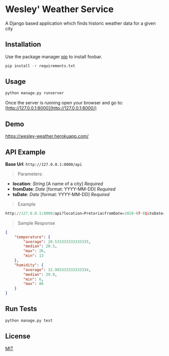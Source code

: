 # Wesley' Weather Service

A Django based application which finds historic weather data for a given city

## Installation

Use the package manager [pip](https://pip.pypa.io/en/stable/) to install foobar.

```bash
pip install -r requirements.txt
```

## Usage

```python
python manage.py runserver
```
Once the server is running open your browser and go to:
[http://127.0.0.1:8000](http://127.0.0.1:8000/)

## Demo
https://wesley-weather.herokuapp.com/

## API Example

**Base Url**: ```http://127.0.0.1:8000/api```
 > Parameters:
 - **location**: *String*  [A name of a city] *Required*
 - **fromDate**: *Date* [format: YYYY-MM-DD] *Required*
 - **toDate**: *Date* [format: YYYY-MM-DD] *Required*

> Example
```python
http://127.0.0.1:8000/api?location=Pretoria&fromDate=2020-07-01&toDate=2020-07-30
```
> Sample Response
```json
{
    "temperature": {
        "average": 20.533333333333335,
        "median": 20.5,
        "max": 26,
        "min": 13
    },
    "humidity": {
        "average": 32.983333333333334,
        "median": 29.0,
        "min": 6,
        "max": 86
    }
}
```
## Run Tests
```python
python manage.py test
```

## License
[MIT](https://choosealicense.com/licenses/mit/)
